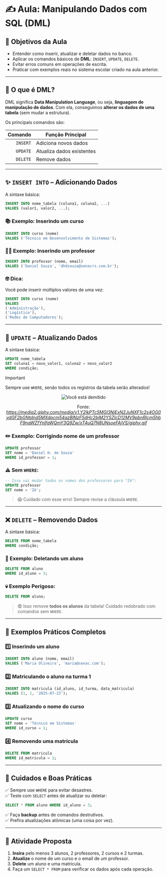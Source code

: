# ✍️ **Aula: Manipulando Dados com SQL (DML)**

## 🎯 Objetivos da Aula

* Entender como inserir, atualizar e deletar dados no banco.
* Aplicar os comandos básicos de **DML**: `INSERT`, `UPDATE`, `DELETE`.
* Evitar erros comuns em operações de escrita.
* Praticar com exemplos reais no sistema escolar criado na aula anterior.

---

## 🧩 O que é DML?

DML significa **Data Manipulation Language**, ou seja, **linguagem de manipulação de dados**. Com ela, conseguimos **alterar os dados de uma tabela** (sem mudar a estrutura).

Os principais comandos são:

|  Comando | Função Principal          |
| -------: | ------------------------- |
| `INSERT` | Adiciona novos dados      |
| `UPDATE` | Atualiza dados existentes |
| `DELETE` | Remove dados              |

---

## ✨ `INSERT INTO` – Adicionando Dados

A sintaxe básica:

```sql
INSERT INTO nome_tabela (coluna1, coluna2, ...)
VALUES (valor1, valor2, ...);
```

### 📚 Exemplo: Inserindo um curso

```sql
INSERT INTO curso (nome)
VALUES ('Técnico em Desenvolvimento de Sistemas');
```

### 👩‍🏫 Exemplo: Inserindo um professor

```sql
INSERT INTO professor (nome, email)
VALUES ('Daniel Souza', 'dhdsouza@senacrs.com.br');
```

### 🤓 Dica:

Você pode inserir múltiplos valores de uma vez:

```sql
INSERT INTO curso (nome)
VALUES 
('Administração'),
('Logística'),
('Redes de Computadores');
```

---

## 🔁 `UPDATE` – Atualizando Dados

A sintaxe básica:

```sql
UPDATE nome_tabela
SET coluna1 = novo_valor1, coluna2 = novo_valor2
WHERE condição;
```

> [!IMPORTANT]
> Sempre use `WHERE`, senão todos os registros da tabela serão alterados!

<div align="center">
    <img src="https://media2.giphy.com/media/v1.Y2lkPTc5MGI3NjExN2JuNXF1c2s4OG0ydGF2bGNtdnd5MXdpcm54azBlNzF5dHc2bjM2YSZlcD12MV9pbnRlcm5hbF9naWZfYnlfaWQmY3Q9Zw/xT4uQ7N8UNsoeFAjVS/giphy.gif" alt="Você está demitido">
    <p>
        Fonte: <em><a href="https://media2.giphy.com/media/v1.Y2lkPTc5MGI3NjExN2JuNXF1c2s4OG0ydGF2bGNtdnd5MXdpcm54azBlNzF5dHc2bjM2YSZlcD12MV9pbnRlcm5hbF9naWZfYnlfaWQmY3Q9Zw/xT4uQ7N8UNsoeFAjVS/giphy.gif" target="_blank">https://media2.giphy.com/media/v1.Y2lkPTc5MGI3NjExN2JuNXF1c2s4OG0ydGF2bGNtdnd5MXdpcm54azBlNzF5dHc2bjM2YSZlcD12MV9pbnRlcm5hbF9naWZfYnlfaWQmY3Q9Zw/xT4uQ7N8UNsoeFAjVS/giphy.gif</a></em>
    </p>
</div>  

### ✏️ Exemplo: Corrigindo nome de um professor

```sql
UPDATE professor
SET nome = 'Daniel H. de Souza'
WHERE id_professor = 1;
```

### ⚠️ Sem `WHERE`:

```sql
-- Isso vai mudar todos os nomes dos professores para "Zé":
UPDATE professor
SET nome = 'Zé';
```

> 😱 Cuidado com esse erro! Sempre revise a cláusula `WHERE`.

---

## ❌ `DELETE` – Removendo Dados

A sintaxe básica:

```sql
DELETE FROM nome_tabela
WHERE condição;
```

### 🧹 Exemplo: Deletando um aluno

```sql
DELETE FROM aluno
WHERE id_aluno = 3;
```

### 💀 Exemplo Perigoso:

```sql
DELETE FROM aluno;
```

> 😨 Isso remove **todos os alunos** da tabela! Cuidado redobrado com comandos sem `WHERE`.

---

## 🧪 Exemplos Práticos Completos

### 1️⃣ Inserindo um aluno

```sql
INSERT INTO aluno (nome, email)
VALUES ('Maria Oliveira', 'maria@senac.com');
```

### 2️⃣ Matriculando o aluno na turma 1

```sql
INSERT INTO matricula (id_aluno, id_turma, data_matricula)
VALUES (1, 1, '2025-07-23');
```

### 3️⃣ Atualizando o nome do curso

```sql
UPDATE curso
SET nome = 'Técnico em Sistemas'
WHERE id_curso = 1;
```

### 4️⃣ Removendo uma matrícula

```sql
DELETE FROM matricula
WHERE id_matricula = 1;
```

---

## 🧯 Cuidados e Boas Práticas

✅ Sempre use `WHERE` para evitar desastres.   
✅ Teste com `SELECT` antes de atualizar ou deletar:   

```sql
SELECT * FROM aluno WHERE id_aluno = 3;
```

✅ Faça **backup** antes de comandos destrutivos.    
✅ Prefira atualizações atômicas (uma coisa por vez).    

---

## 🏁 Atividade Proposta

1. **Insira** pelo menos 3 alunos, 2 professores, 2 cursos e 2 turmas.
2. **Atualize** o nome de um curso e o email de um professor.
3. **Delete** um aluno e uma matrícula.
4. Faça um `SELECT * FROM` para verificar os dados após cada operação.
